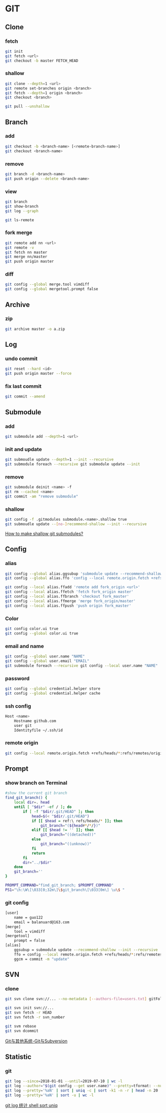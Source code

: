 
# GIT 

## Clone

### fetch

```sh
git init
git fetch <url>
git checkout -b master FETCH_HEAD
```

### shallow

```sh
git clone --depth=1 <url>
git remote set-branches origin <branch>
git fetch --depth=1 origin <branch>
git checkout <branch>

git pull --unshallow
```

## Branch

### add

```sh
git checkout -b <branch-name> [<remote-branch-name>]
git checkout <branch-name>
```

### remove

```sh
git branch -d <branch-name>
git push origin --delete <branch-name>
```

### view

```sh
git branch
git show-branch
git log --graph

git ls-remote
```

### fork merge

```sh
git remote add nn <url>
git remote -v
git fetch nn master
git merge nn/master
git push origin master
```

### diff

```sh
git config --global merge.tool vimdiff
git config --global mergetool.prompt false
```

## Archive

### zip

```sh
git archive master -o a.zip
```

## Log

### undo commit

```sh
git reset --hard <id>
git push origin master --force
```

### fix last commit

```sh
git commit --amend
```

## Submodule

### add

```sh
git submodule add --depth=1 <url>
```

### init and update

```sh
git submoudle update --depth=1 --init --recursive
git submodule foreach --recursive git submodule update --init
```

### remove

```sh
git submodule deinit <name> -f
git rm --cached <name>
git commit -am "remove submodule"
```

### shallow

```sh
git config -f .gitmodules submodule.<name>.shallow true
git submoudle update --[no-]recommend-shallow --init --recursive
```

[How to make shallow git submodules?](https://stackoverflow.com/questions/2144406/how-to-make-shallow-git-submodules)

## Config

### alias

```sh
git config --global alias.ggsubup 'submodule update --recommend-shallow --init --recursive'
git config --global alias.ffo 'config --local remote.origin.fetch +refs/heads/*:refs/remotes/origin/*'
```

```sh
git config --local alias.ffadd 'remote add fork_origin <url>'
git config --local alias.ffetch 'fetch fork_origin master'
git config --local alias.ffbranch 'checkout fork_master'
git config --local alias.ffmerge 'merge fork_origin/master'
git config --local alias.ffpush 'push origin fork_master'
```

### Color

```sh
git config color.ui true
git config --global color.ui true
```

### email and name

```sh
git config --global user.name "NAME"
git config --global user.email "EMAIL"
git submodule foreach --recursive git config --local user.name "NAME"
```

### password

```sh
git config --global credential.helper store
git config --global credential.helper cache
```

### ssh config

```sh
Host <name>
    Hostname github.com
    user git
    Identityfile ~/.ssh/id
```

### remote origin

```sh
git config --local remote.origin.fetch +refs/heads/*:refs/remotes/origin/*
```

## Prompt

### show branch on Terminal

```sh
#show the current git branch
find_git_branch() {
    local dir=. head
    until [ "$dir" -ef / ]; do
        if [ -f "$dir/.git/HEAD" ]; then
            head=$(< "$dir/.git/HEAD")
            if [[ $head = ref:\ refs/heads/* ]]; then
                git_branch="(${head#*/*/})"
            elif [[ $head != '' ]]; then
                git_branch="((detached))"
            else
                git_branch="((unknow))"
            fi
            return
        fi
        dir="../$dir"
    done
    git_branch=''
}

PROMPT_COMMAND="find_git_branch; $PROMPT_COMMAND"
PS1="\h:\W\[\033[0;32m\]\$git_branch\[\033[0m\] \u\$ "
```

### git config

```sh
[user]
    name = guo122
    email = balanuard@163.com
[merge]
    tool = vimdiff
[mergetool]
    prompt = false
[alias]
    ggsubup = submodule update --recommend-shallow --init --recursive
    ffo = config --local remote.origin.fetch +refs/heads/*:refs/remotes/origin/*
	ggcm = commit -m "update"
```

## SVN

### clone

```sh
git svn clone svn://... --no-metadata [--authors-file=users.txt] gitFolder

git svn init svn://...
git svn fetch -r HEAD
git svn fetch -r svn_number

git svm rebase
git svn dcommit
```
[Git与其他系统-Git与Subversion](https://git-scm.com/book/zh/v1/Git-与其他系统-Git-与-Subversion)

## Statistic

### git

```sh
git log --since=2018-01-01 --until=2019-07-10 | wc -l
git log --author="$(git config --get user.name)" --pretty=tformat: --numstat | gawk '{ add += $1 ; subs += $2 ; loc += $1 - $2 } END { printf "added lines: %s removed lines : %s total lines: %s\n",add,subs,loc }' -
git log --pretty='%aN' | sort | uniq -c | sort -k1 -n -r | head -n 20
git log --pretty='%aN' | sort -u | wc -l
```

[git log 统计 shell sort uniq](https://my.oschina.net/shunshun/blog/3060576)
